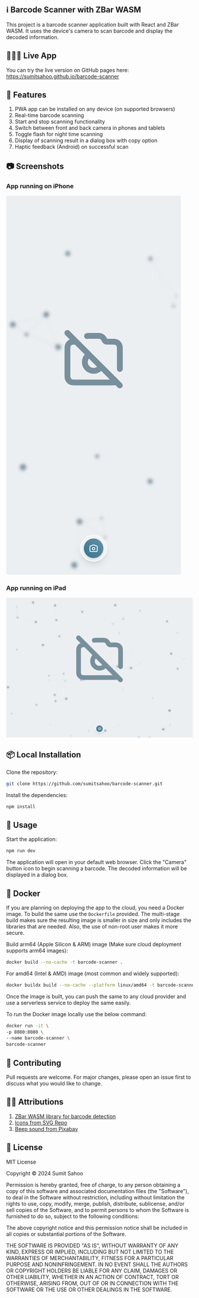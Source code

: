 ## ℹ️ Barcode Scanner with ZBar WASM

This project is a barcode scanner application built with React and ZBar WASM. It uses the device's camera to scan barcode and display the decoded information.

## 👨🏻‍💻 Live App

You can try the live version on GitHub pages here: https://sumitsahoo.github.io/barcode-scanner

## 📖 Features

1. PWA app can be installed on any device (on supported browsers)
2. Real-time barcode scanning
3. Start and stop scanning functionality
4. Switch between front and back camera in phones and tablets
5. Toggle flash for night time scanning
6. Display of scanning result in a dialog box with copy option
7. Haptic feedback (Android) on successful scan

## 📷 Screenshots

### App running on iPhone

![iPhone](public/screenshots/screenshot-1290x2796.png "App running on iPhone 15 Pro")

### App running on iPad

![iPad](public/screenshots/screenshot-2732x2048.png "App running on iPad Pro")


## 📦 Local Installation

Clone the repository:

```bash
git clone https://github.com/sumitsahoo/barcode-scanner.git
```

Install the dependencies:

```bash
npm install
```

## 📖 Usage

Start the application:

```bash
npm run dev
```

The application will open in your default web browser. Click the "Camera" button icon to begin scanning a barcode. The decoded information will be displayed in a dialog box.

## 🚢 Docker

If you are planning on deploying the app to the cloud, you need a Docker image. To build the same use the `Dockerfile` provided. The multi-stage build makes sure the resulting image is smaller in size and only includes the libraries that are needed. Also, the use of non-root user makes it more secure.<br>

Build arm64 (Apple Silicon & ARM) image (Make sure cloud deployment supports arm64 images):

```bash
docker build --no-cache -t barcode-scanner .
```

For amd64 (Intel & AMD) image (most common and widely supported):

```bash
docker buildx build --no-cache --platform linux/amd64 -t barcode-scanner .
```

Once the image is built, you can push the same to any cloud provider and use a serverless service to deploy the same easily.

To run the Docker image locally use the below command:

```bash
docker run -it \
-p 8080:8080 \
--name barcode-scanner \
barcode-scanner
```

## 💼 Contributing

Pull requests are welcome. For major changes, please open an issue first to discuss what you would like to change.

## 🙏🏻 Attributions

1. <a href="https://github.com/undecaf/zbar-wasm" title="zbar wasm">ZBar WASM library for barcode detection</a><br>
2. <a href="https://www.svgrepo.com/" title="svg icons">Icons from SVG Repo</a>
3. <a href="https://pixabay.com/sound-effects/search/beep/" title="beep sound">Beep sound from Pixabay</a>


## 📜 License

MIT License

Copyright © 2024 Sumit Sahoo

Permission is hereby granted, free of charge, to any person obtaining a copy
of this software and associated documentation files (the "Software"), to deal
in the Software without restriction, including without limitation the rights
to use, copy, modify, merge, publish, distribute, sublicense, and/or sell
copies of the Software, and to permit persons to whom the Software is
furnished to do so, subject to the following conditions:

The above copyright notice and this permission notice shall be included in all
copies or substantial portions of the Software.

THE SOFTWARE IS PROVIDED "AS IS", WITHOUT WARRANTY OF ANY KIND, EXPRESS OR
IMPLIED, INCLUDING BUT NOT LIMITED TO THE WARRANTIES OF MERCHANTABILITY,
FITNESS FOR A PARTICULAR PURPOSE AND NONINFRINGEMENT. IN NO EVENT SHALL THE
AUTHORS OR COPYRIGHT HOLDERS BE LIABLE FOR ANY CLAIM, DAMAGES OR OTHER
LIABILITY, WHETHER IN AN ACTION OF CONTRACT, TORT OR OTHERWISE, ARISING FROM,
OUT OF OR IN CONNECTION WITH THE SOFTWARE OR THE USE OR OTHER DEALINGS IN THE
SOFTWARE.
